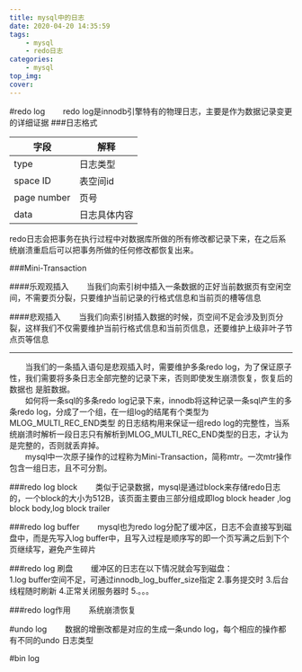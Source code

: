 ```yaml
---
title: mysql中的日志
date: 2020-04-20 14:35:59
tags:
    - mysql
    - redo日志
categories:
    - mysql
top_img:
cover:
---
```


#redo log
　　redo log是innodb引擎特有的物理日志，主要是作为数据记录变更的详细证据
###日志格式

字段|解释
---|---
type|日志类型 
space ID |表空间id
page number |页号
data |日志具体内容

redo日志会把事务在执行过程中对数据库所做的所有修改都记录下来，在之后系统崩溃重启后可以把事务所做的任何修改都恢复出来。 

###Mini-Transaction

####乐观观插入
　　当我们向索引树中插入一条数据的正好当前数据页有空闲空间，不需要页分裂，只要维护当前记录的行格式信息和当前页的槽等信息

####悲观插入
　　当我们向索引树插入数据的时候，页空间不足会涉及到页分裂，这样我们不仅需要维护当前行格式信息和当前页信息，还要维护上级非叶子节点页等信息
<hr/>
　　当我们的一条插入语句是悲观插入时，需要维护多条redo log，为了保证原子性，我们需要将多条日志全部完整的记录下来，否则即使发生崩溃恢复，恢复后的数据也
是脏数据。<br/>
　　如何将一条sql的多条redo log记录下来，innodb将这种记录一条sql产生的多条redo log，分成了一个组，在一组log的结尾有个类型为MLOG_MULTI_REC_END类型
的日志结构用来保证一组redo log的完整性，当系统崩溃时解析一段日志只有解析到MLOG_MULTI_REC_END类型的日志，才认为是完整的，否则就丢弃掉。<br/>
　　mysql中一次原子操作的过程称为Mini-Transaction，简称mtr。一次mtr操作包含一组日志，且不可分割。

###redo log block
　　类似于记录数据，mysql是通过block来存储redo日志的，一个block的大小为512B，该页面主要由三部分组成即log block header ,log block body,log block trailer

###redo log buffer
　　mysql也为redo log分配了缓冲区，日志不会直接写到磁盘中，而是先写入log buffer中，且写入过程是顺序写的即一个页写满之后到下个页继续写，避免产生碎片

###redo log 刷盘
　　缓冲区的日志在以下情况就会写到磁盘：<br/>
    1.log buffer空间不足，可通过innodb_log_buffer_size指定
    2.事务提交时
    3.后台线程随时刷新
    4.正常关闭服务器时
    5.。。。
    
###redo log作用
　　系统崩溃恢复

#undo log
　　数据的增删改都是对应的生成一条undo log，每个相应的操作都有不同的undo 日志类型

#bin log
